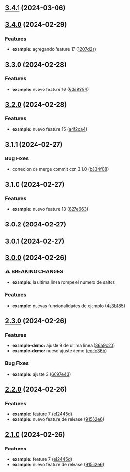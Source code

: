 

## [3.4.1](https://github.com/carlosxplor/release-it-demo/compare/3.4.0...3.4.1) (2024-03-06)

## [3.4.0](https://github.com/carlosxplor/release-it-demo/compare/3.3.0...3.4.0) (2024-02-29)


### Features

* **example:** agregando feature 17 ([1207d2a](https://github.com/carlosxplor/release-it-demo/commit/1207d2ab64ae97e78322b841cb34968017b4be69))

## 3.3.0 (2024-02-28)


### Features

* **example:** nuevo feature 16 ([62d8354](https://github.com/carlosxplor/release-it-demo/commit/62d835495cec4ddbe4887a814debbf92740c4be1))

## [3.2.0](https://github.com/carlosxplor/release-it-demo/compare/3.1.1...3.2.0) (2024-02-28)


### Features

* **example:** nuevo feature 15 ([a4f2ca4](https://github.com/carlosxplor/release-it-demo/commit/a4f2ca4de5d061ef76fcc7e1b8cfeb4e6aec7e12))

## 3.1.1 (2024-02-27)


### Bug Fixes

* correcion de merge commit con 3.1.0 ([b834f08](https://github.com/carlosxplor/release-it-demo/commit/b834f08f95ddd4262190a1869a57a6004b2d6fde))

## 3.1.0 (2024-02-27)


### Features

* **example:** nuevo feature 13 ([827e663](https://github.com/carlosxplor/release-it-demo/commit/827e663f351f0b9b6290a408f5581c4bd883c183))

## 3.0.2 (2024-02-27)

## 3.0.1 (2024-02-27)

## [3.0.0](https://github.com/carlosxplor/release-it-demo/compare/2.3.0...3.0.0) (2024-02-26)


### ⚠ BREAKING CHANGES

* **example:** la ultima linea rompe el numero de saltos

### Features

* **example:** nuevas funcionalidades de ejemplo ([4a3b185](https://github.com/carlosxplor/release-it-demo/commit/4a3b18569e93422183ea6d1259b0e4171cf3d2ae))

## [2.3.0](https://github.com/carlosxplor/release-it-demo/compare/2.2.0...2.3.0) (2024-02-26)


### Features

* **example-demo:** ajuste 9 de ultima linea ([36a9c20](https://github.com/carlosxplor/release-it-demo/commit/36a9c20f8c9e5f708f018c85f35bd857927debca))
* **example-demo:** nuevo ajuste demo ([eddc36b](https://github.com/carlosxplor/release-it-demo/commit/eddc36b9cd75de40f52c3270c3d1c95a4e1b0084))


### Bug Fixes

* **example:** ajuste 3 ([6097e43](https://github.com/carlosxplor/release-it-demo/commit/6097e431c535bf1d054211e99aab55ef04da36f7))

## [2.2.0](https://github.com/carlosxplor/release-it-demo/compare/2.0.2...2.2.0) (2024-02-26)


### Features

* **example:** feature 7 ([e12445d](https://github.com/carlosxplor/release-it-demo/commit/e12445da129239bc52da12fbc62fecf43b80fa56))
* **example:** nuevo feature de release ([91562e6](https://github.com/carlosxplor/release-it-demo/commit/91562e681f3023620e3e1ba1af5b4a46aef94bda))

## [2.1.0](https://github.com/carlosxplor/release-it-demo/compare/2.0.2...2.1.0) (2024-02-26)


### Features

* **example:** feature 7 ([e12445d](https://github.com/carlosxplor/release-it-demo/commit/e12445da129239bc52da12fbc62fecf43b80fa56))
* **example:** nuevo feature de release ([91562e6](https://github.com/carlosxplor/release-it-demo/commit/91562e681f3023620e3e1ba1af5b4a46aef94bda))
